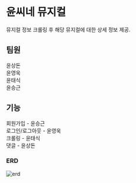 # 윤씨네 뮤지컬 
뮤지컬 정보 크롤링 후 해당 뮤지컬에 대한 상세 정보 제공. 
 
## 팀원 
윤상돈  
윤영욱  
윤태식  
윤승근  

## 기능
회원가입 - 윤승근  
로그인/로그아웃 - 윤영욱  
크롤링 - 윤태식  
댓글 - 윤상돈  

### ERD  
![erd](https://user-images.githubusercontent.com/94421127/178201980-459c10ad-98f0-44a8-84c5-a74a085d41ab.PNG)

